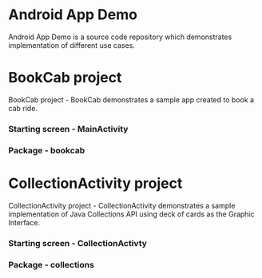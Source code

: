 # Android App Demo
Android App Demo is a source code repository which demonstrates implementation of different use cases.

# BookCab project
BookCab project - BookCab demonstrates a sample app created to book a cab ride.
### Starting screen - MainActivity
### Package - bookcab 

# CollectionActivity project
CollectionActivity project - CollectionActivity demonstrates a sample implementation of Java Collections API 
using deck of cards as the Graphic Interface.
### Starting screen - CollectionActivty
### Package - collections 

